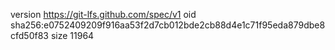 version https://git-lfs.github.com/spec/v1
oid sha256:e0752409209f916aa53f2d7cb012bde2cb88d4e1c71f95eda879dbe8cfd50f83
size 11964
